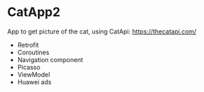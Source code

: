 # CatApp2

App to get picture of the cat, using CatApi: https://thecatapi.com/

- Retrofit
- Coroutines
- Navigation component
- Picasso
- ViewModel
- Huawei ads
